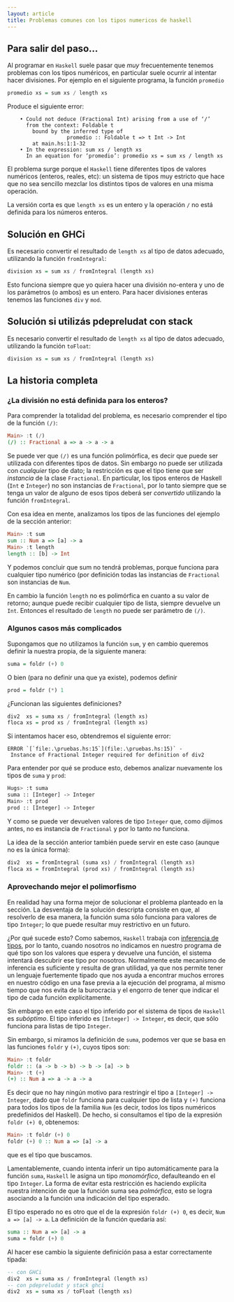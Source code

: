 ```yaml
---
layout: article
title: Problemas comunes con los tipos numericos de haskell
---
```


Para salir del paso...
----------------------

Al programar en `Haskell` suele pasar que *muy* frecuentemente tenemos problemas con los tipos numéricos, en particular suele ocurrir al intentar hacer divisiones. Por ejemplo en el siguiente programa, la función `promedio`

```hs
promedio xs = sum xs / length xs
```

Produce el siguiente error:

```
    • Could not deduce (Fractional Int) arising from a use of ‘/’
      from the context: Foldable t
        bound by the inferred type of
                   promedio :: Foldable t => t Int -> Int
        at main.hs:1:1-32
    • In the expression: sum xs / length xs
      In an equation for ‘promedio’: promedio xs = sum xs / length xs
```

El problema surge porque el `Haskell` tiene diferentes tipos de valores numéricos (enteros, reales, etc): un sistema de tipos muy estricto que hace que no sea sencillo mezclar los distintos tipos de valores en una misma operación.

La versión corta es que `length xs` es un entero y la operación `/` no está definida para los números enteros. 

## Solución en GHCi

Es necesario convertir el resultado de `length xs` al tipo de datos adecuado, utilizando la función `fromIntegral`:

```hs
division xs = sum xs / fromIntegral (length xs)
```

Esto funciona siempre que yo quiera hacer una división no-entera y uno de los parámetros (o ambos) es un entero. Para hacer divisiones enteras tenemos las funciones `div` y `mod`.

## Solución si utilizás pdepreludat con stack

Es necesario convertir el resultado de `length xs` al tipo de datos adecuado, utilizando la función `toFloat`:

```hs
division xs = sum xs / fromIntegral (length xs)
```

## La historia completa

### ¿La división no está definida para los enteros?

Para comprender la totalidad del problema, es necesario comprender el tipo de la función `(/)`:

```hs
Main> :t (/)
(/) :: Fractional a => a -> a -> a
```

Se puede ver que `(/)` es una función polimórfica, es decir que puede ser utilizada con diferentes tipos de datos. Sin embargo no puede ser utilizada con *cualquier* tipo de dato; la restricción es que el tipo tiene que ser *instancia* de la clase `Fractional`. En particular, los tipos enteros de Haskell (`Int` e `Integer`) no son instancias de `Fractional`, por lo tanto siempre que se tenga un valor de alguno de esos tipos deberá ser *convertido* utilizando la función `fromIntegral`.

Con esa idea en mente, analizamos los tipos de las funciones del ejemplo de la sección anterior:

```hs
Main> :t sum
sum :: Num a => [a] -> a
Main> :t length
length :: [b] -> Int
```

Y podemos concluir que sum no tendrá problemas, porque funciona para cualquier tipo numérico (por definición todas las instancias de `Fractional` son instancias de `Num`.

En cambio la función `length` no es polimórfica en cuanto a su valor de retorno; aunque puede recibir cualquier tipo de lista, siempre devuelve un `Int`. Entonces el resultado de `length` no puede ser parámetro de `(/)`.

### Algunos casos más complicados

Supongamos que no utilizamos la función `sum`, y en cambio queremos definir la nuestra propia, de la siguiente manera:

```hs
suma = foldr (+) 0
```

O bien (para no definir una que ya existe), podemos definir

```hs
prod = foldr (*) 1
```

¿Funcionan las siguientes definiciones?

```hs
div2  xs = suma xs / fromIntegral (length xs)
floca xs = prod xs / fromIntegral (length xs)
```

Si intentamos hacer eso, obtendremos el siguiente error:

```
ERROR `[`file:.\pruebas.hs:15`](file:.\pruebas.hs:15)` - Instance of Fractional Integer required for definition of div2
```

Para entender por qué se produce esto, debemos analizar nuevamente los tipos de `suma` y `prod`:

```bash
Hugs> :t suma
suma :: [Integer] -> Integer
Main> :t prod
prod :: [Integer] -> Integer
```

Y como se puede ver devuelven valores de tipo `Integer` que, como dijimos antes, no es instancia de `Fractional` y por lo tanto no funciona.

La idea de la sección anterior también puede servir en este caso (aunque no es la única forma):

```hs
div2  xs = fromIntegral (suma xs) / fromIntegral (length xs)
floca xs = fromIntegral (prod xs) / fromIntegral (length xs)
```

### Aprovechando mejor el polimorfismo

En realidad hay una forma mejor de solucionar el problema planteado en la sección. La desventaja de la solución descripta consiste en que, al resolverlo de esa manera, la función suma sólo funciona para valores de tipo `Integer`; lo que puede resultar muy restrictivo en un futuro.

¿Por qué sucede esto? Como sabemos, `Haskell` trabaja con [inferencia de tipos](inferencia-de-tipos.html), por lo tanto, cuando nosotros no indicamos en nuestro programa de qué tipo son los valores que espera y devuelve una función, el sistema intentará descubrir ese tipo por nosotros. Normalmente este mecanismo de inferencia es suficiente y resulta de gran utilidad, ya que nos permite tener un lenguaje fuertemente tipado que nos ayuda a encontrar muchos errores en nuestro código en una fase previa a la ejecución del programa, al mismo tiempo que nos evita de la burocracia y el engorro de tener que indicar el tipo de cada función explícitamente.

Sin embargo en este caso el tipo inferido por el sistema de tipos de `Haskell` es *subóptimo*. El tipo inferido es `[Integer] -> Integer`, es decir, que sólo funciona para listas de tipo `Integer`.

Sin embargo, si miramos la definición de `suma`, podemos ver que se basa en las funciones `foldr` y `(+)`, cuyos tipos son:

```hs
Main> :t foldr
foldr :: (a -> b -> b) -> b -> [a] -> b
Main> :t (+)
(+) :: Num a => a -> a -> a
```

Es decir que no hay ningún motivo para restringir el tipo a `[Integer] -> Integer`, dado que `foldr` funciona para cualquier tipo de lista y `(+)` funciona para todos los tipos de la familia `Num` (es decir, todos los tipos numéricos predefinidos del Haskell). De hecho, si consultamos el tipo de la expresión `foldr (+) 0`, obtenemos:

```hs
Main> :t foldr (+) 0
foldr (+) 0 :: Num a => [a] -> a
```

que es el tipo que buscamos.

Lamentablemente, cuando intenta inferir un tipo automáticamente para la función `suma`, `Haskell` le asigna un tipo *monomórfico*, defaulteando en el tipo `Integer`. La forma de evitar esta restricción es haciendo explícita nuestra intención de que la función suma sea *polmórfica*, esto se logra asociando a la función una indicación del tipo esperado.

El tipo esperado no es otro que el de la expresión `foldr (+) 0`, es decir, `Num a => [a] -> a`. La definición de la función quedaría así:

```hs
suma :: Num a => [a] -> a
suma = foldr (+) 0
```

Al hacer ese cambio la siguiente definición pasa a estar correctamente tipada:

```hs
-- con GHCi
div2  xs = suma xs / fromIntegral (length xs) 
-- con pdepreludat y stack ghci
div2  xs = suma xs / toFloat (length xs) 
```
